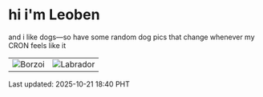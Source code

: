 # hi i'm Leoben

and i like dogs—so have some random dog pics that change whenever my CRON feels like it

|  |  |
|--------|----------|
| ![Borzoi](https://random-dog-vercel.vercel.app/api/random-borzoi?v=1761043229) | ![Labrador](https://random-dog-vercel.vercel.app/api/random-labrador?v=1761043229) |

Last updated: 2025-10-21 18:40 PHT

